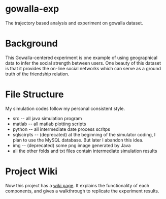 gowalla-exp
===========

The trajectory based analysis and experiment on gowalla dataset.


# Background

This Gowalla-centered experiment is one example of using geographical data to infer the social strength between users. One beauty of this dataset is that it provides the on-line social networks which can serve as a ground truth of the friendship relation.


# File Structure

My simulation codes follow my personal consistent style.

* src -- all java simulation program
* matlab -- all matlab plotting scripts
* python -- all intermediate date process scritps
* sqlscirpts -- (deprecated) at the beginning of the simulator coding, I plan to use the MySQL database. But later I abandon this idea.
* img -- (deprecated) some png image generated by Java
* all the other folds and txt files contain intermediate simulation results


# Project Wiki

Now this project has a [wiki page](https://github.com/thekingofkings/gowalla-exp/wiki). It explains the functionality of each components, and gives a walkthrough to replicate the experiment results.
